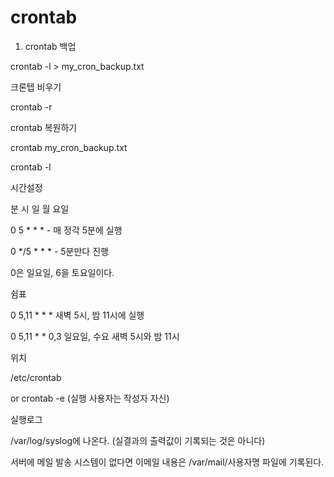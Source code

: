 # crontab

1. crontab 백업

crontab -l > my\_cron\_backup.txt

크론텝 비우기

crontab -r



crontab 복원하기

crontab my\_cron\_backup.txt

crontab -l



시간설정

분 시 일 월 요일

0 5 \* \* \* - 매 정각 5분에 실행

0 \*/5 \* \* \* - 5분만다 진행

0은 일요일, 6을 토요일이다.

쉼표

0 5,11 \* \* \* 새벽 5시, 밤 11시에 실행

0 5,11 \* \* 0,3 일요일, 수요 새벽 5시와 밤 11시





위치

/etc/crontab



or crontab -e (실행 사용자는 작성자 자신)



실행로그

/var/log/syslog에 나온다. (실결과의 출력값이 기록되는 것은 아니다)

서버에 메일 발송 시스템이 없다면 이메일 내용은 /var/mail/사용자명 파일에 기록된다.







